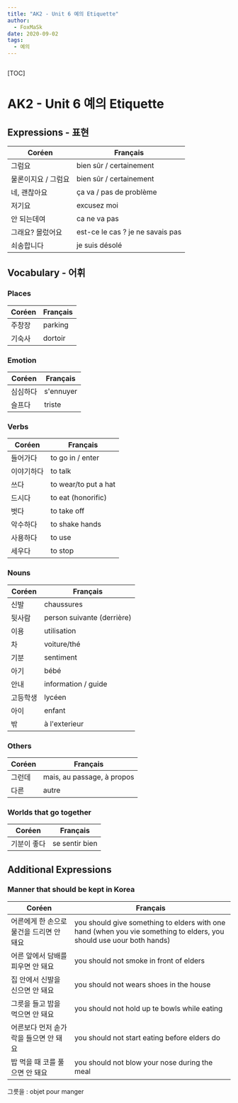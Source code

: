 ```yaml
---
title: "AK2 - Unit 6 예의 Etiquette"
author:
  - FoxMaSk
date: 2020-09-02
tags: 
  - 예의
---
```


```toc
```

[TOC]


# AK2 - Unit 6 예의 Etiquette 

## Expressions - 표현

| Coréen | Français                |
| ------ | ----------------------- |
| 그럼요 | bien sûr / certainement |
| 물론이지요 / 그럼요      | bien sûr / certainement |
| 네, 괜찮아요 | ça va / pas de problème |
| 저기요       | excusez moi             |
| 안 되는데여       | ca ne va pas            |
| 그래요? 몰렀어요 | est-ce le cas ? je ne savais pas         | 
|쇠송합니다 |  je suis désolé   |

## Vocabulary - 어휘

### Places

| Coréen | Français                            |
| ------ | ----------------------------------- |
| 주창장       | parking       |
| 기숙사| dortoir |

### Emotion

| Coréen | Français                            |
| ------ | ----------------------------------- |
| 심심하다       | s'ennuyer       |
| 슬프다|  triste|

### Verbs

| Coréen | Français                            |
| ------ | ----------------------------------- |
| 들어가다       | to go in / enter|
| 이야기하다 | to talk |
| 쓰다 | to wear/to put a hat       |
| 드시다       | to eat (honorific) |
| 벗다       | to take off |
| 악수하다       | to shake hands |
| 사용하다  | to use |
| 세우다       | to stop |

### Nouns

| Coréen | Français                            |
| ------ | ----------------------------------- |
| 신발       | chaussures |
| 뒷사람       |  person suivante (derrière)|
| 이용       | utilisation |
| 차       |  voiture/thé |
| 기분       |  sentiment      |
| 아기       |  bébé |
| 안내       | information / guide |
| 고등학생       | lycéen  |
| 아이       | enfant       |
| 밖       | à l'exterieur |

### Others

| Coréen | Français                            |
| ------ | ----------------------------------- |
| 그런데      | mais, au passage, à propos |
| 다른       | autre |

### Worlds that go together

| Coréen | Français                            |
| ------ | ----------------------------------- |
|기분이 좋다    | se sentir bien       |

## Additional Expressions 

### Manner that should be kept in Korea

| Coréen                                   | Français |
| ---------------------------------------- | -------- |
| 어른에게 한 손으로 물건을 드리면 안 돼요   | you should give something to elders with one hand (when you vie something to elders, you should use uour both hands)|
| 어른 앞에서 담배를 피우면 안 돼요        | you should not smoke in front of elders         |
| 집 안에서 신발을 신으면 안 돼요          | you should not wears shoes in the house |
| 그릇을 들고 밥을 먹으면 안 돼요          | you should not hold up te bowls while eating          |
| 어른보다 먼저 솓가락을 들으면 안 돼요     | you should not start eating before elders do  |
| 밥 먹을 때 코를 풀으면 안 돼요          |you should not blow your nose during the meal   |

그릇을  : objet pour manger
